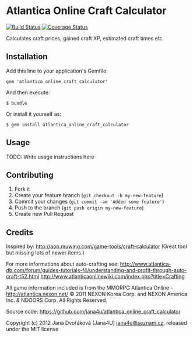 # Atlantica Online Craft Calculator

[![Build Status](https://travis-ci.org/jana4u/atlantica_online_craft_calculator.png)](https://travis-ci.org/jana4u/atlantica_online_craft_calculator)
[![Coverage Status](https://coveralls.io/repos/jana4u/atlantica_online_craft_calculator/badge.png?branch=master)](https://coveralls.io/r/jana4u/atlantica_online_craft_calculator)

Calculates craft prices, gained craft XP, estimated craft times etc.

## Installation

Add this line to your application's Gemfile:

    gem 'atlantica_online_craft_calculator'

And then execute:

    $ bundle

Or install it yourself as:

    $ gem install atlantica_online_craft_calculator

## Usage

TODO: Write usage instructions here

## Contributing

1. Fork it
2. Create your feature branch (`git checkout -b my-new-feature`)
3. Commit your changes (`git commit -am 'Added some feature'`)
4. Push to the branch (`git push origin my-new-feature`)
5. Create new Pull Request

## Credits

Inspired by: http://aop.muwing.com/game-tools/craft-calculator
(Great tool but missing lots of newer items.)

For more informations about auto-crafting see:
http://www.atlantica-db.com/forum/guides-tutorials-f4/understanding-and-profit-through-auto-craft-t52.html
http://www.atlanticaonlinewiki.com/index.php?title=Crafting

All game information included is from the MMORPG Atlantica Online - http://atlantica.nexon.net/
© 2011 NEXON Korea Corp. and NEXON America Inc. & NDOORS Corp. All Rights Reserved.

Source code: https://github.com/jana4u/atlantica_online_craft_calculator

Copyright (c) 2012 Jana Dvořáková (Jana4U) jana4u@seznam.cz, released under the MIT license
